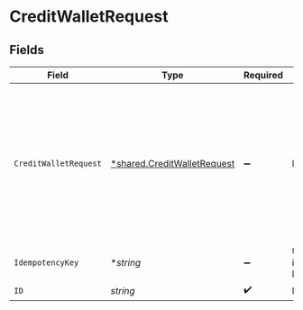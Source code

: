 # CreditWalletRequest


## Fields

| Field                                                                                       | Type                                                                                        | Required                                                                                    | Description                                                                                 | Example                                                                                     |
| ------------------------------------------------------------------------------------------- | ------------------------------------------------------------------------------------------- | ------------------------------------------------------------------------------------------- | ------------------------------------------------------------------------------------------- | ------------------------------------------------------------------------------------------- |
| `CreditWalletRequest`                                                                       | [*shared.CreditWalletRequest](../../../pkg/models/shared/creditwalletrequest.md)            | :heavy_minus_sign:                                                                          | N/A                                                                                         | {<br/>"amount": {<br/>"asset": "USD/2",<br/>"amount": 100<br/>},<br/>"metadata": {<br/>"key": ""<br/>},<br/>"sources": []<br/>} |
| `IdempotencyKey`                                                                            | **string*                                                                                   | :heavy_minus_sign:                                                                          | Use an idempotency key                                                                      |                                                                                             |
| `ID`                                                                                        | *string*                                                                                    | :heavy_check_mark:                                                                          | N/A                                                                                         |                                                                                             |